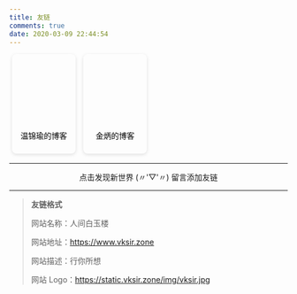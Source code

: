 ```yaml
---
title: 友链
comments: true
date: 2020-03-09 22:44:54
---
```


<html>
	<head>
		<style>
			.card {
                display:inline-block;
				width: 115px;
				box-shadow: 0 2px 6px 0 rgba(0, 0, 0, 0.12);
				overflow: hidden;
				transition: 0.15s ease-in-out;
				border-radius: 8px;
				margin: 0 5px;
				text-align: center;
				text-decoration: none;
				line-height: 65px;
                color: #000000;
                border-bottom:none;
			}
            .card:hover {
                transform: scale(1.07);
                color: #000000;
            }
			.avatar {
				width: 100%;
				height: 115px;
                background-size: cover !important;
			}
		</style>
	</head>
	<body>
		<a class="card" href="https://www.wenjinyu.me/" target="_blank">
			<div
				class="avatar"
				style="background: url(https://i.loli.net/2019/05/04/5ccd2f658815a.png);"
			></div>
			<span>温锦瑜的博客</span>
		</a>
		<a class="card" href="https://blog.fedfans.com/" target="_blank">
			<div
				class="avatar"
				style="background: url(https://avatars.githubusercontent.com/u/6525544?s=80&v=4);"
			></div>
			<span>金炳的博客</span>
		</a>
	</body>
</html>


---

<div style="text-align:center;">
    <i class="fa fa-heart" style="color:red;"></i>
        点击发现新世界 (〃'▽'〃) 留言添加友链
    <i class="fa fa-heart" style="color:red;"></i>
</div>


---

> **友链格式**
>
> 网站名称：人间白玉楼
>
> 网站地址：<u>https://www.vksir.zone</u>
>
> 网站描述：行你所想
>
> 网站 Logo：<u>https://static.vksir.zone/img/vksir.jpg</u>
